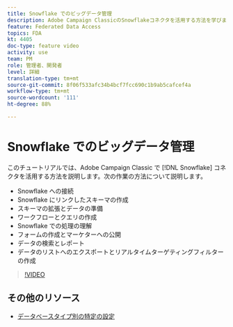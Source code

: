 ```yaml
---
title: Snowflake でのビッグデータ管理
description: Adobe Campaign ClassicのSnowflakeコネクタを活用する方法を学びます。
feature: Federated Data Access
topics: FDA
kt: 4405
doc-type: feature video
activity: use
team: PM
role: 管理者、開発者
level: 詳細
translation-type: tm+mt
source-git-commit: 8f06f533afc34b4bcf7fcc690c1b9ab5cafcef4a
workflow-type: tm+mt
source-wordcount: '111'
ht-degree: 88%

---
```



# Snowflake でのビッグデータ管理

このチュートリアルでは、Adobe Campaign Classic で [!DNL Snowflake] コネクタを活用する方法を説明します。次の作業の方法について説明します。

* Snowflake への接続
* Snowflake にリンクしたスキーマの作成
* スキーマの拡張とデータの準備
* ワークフローとクエリの作成
* Snowflake での処理の理解
* フォームの作成とマーケターへの公開
* データの検索とレポート
* データのリストへのエクスポートとリアルタイムターゲティングフィルターの作成

>[!VIDEO](https://video.tv.adobe.com/v/31588?quality=12&learn=on)

## その他のリソース

* [データベースタイプ別の特定の設定](https://docs.adobe.com/content/help/ja-JP/campaign-classic/using/getting-started/accessing-external-database/specific-configuration-database.html)
